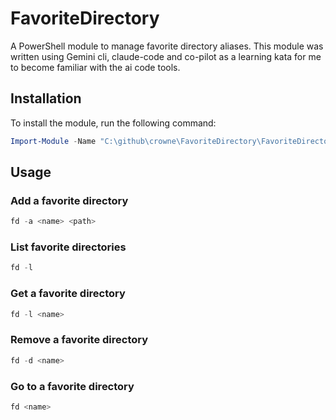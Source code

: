 # FavoriteDirectory

A PowerShell module to manage favorite directory aliases.
This module was written using Gemini cli, claude-code and co-pilot as a learning kata for me to become familiar with the ai code tools.

## Installation

To install the module, run the following command:

```powershell
Import-Module -Name "C:\github\crowne\FavoriteDirectory\FavoriteDirectory\FavoriteDirectory.psd1"
```

## Usage

### Add a favorite directory

```powershell
fd -a <name> <path>
```

### List favorite directories

```powershell
fd -l
```

### Get a favorite directory

```powershell
fd -l <name>
```

### Remove a favorite directory

```powershell
fd -d <name>
```

### Go to a favorite directory

```powershell
fd <name>
```